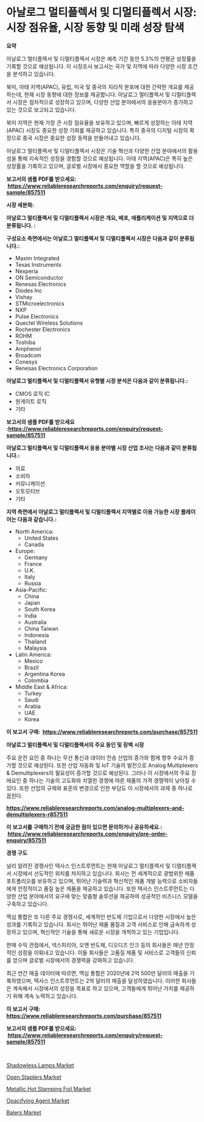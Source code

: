 <p><h1>아날로그 멀티플렉서 및 디멀티플렉서 시장: 시장 점유율, 시장 동향 및 미래 성장 탐색</h1></p><p><strong>요약</strong></p>
<p><p>아날로그 멀티플렉서 및 디멀티플렉서 시장은 예측 기간 동안 5.3%의 연평균 성장률을 기록할 것으로 예상됩니다. 이 시장조사 보고서는 국가 및 지역에 따라 다양한 시장 조건을 분석하고 있습니다.</p><p>북미, 아태 지역(APAC), 유럽, 미국 및 중국의 지리적 분포에 대한 간략한 개요를 제공하는데, 현재 시장 동향에 대한 정보를 제공합니다. 아날로그 멀티플렉서 및 디멀티플렉서 시장은 점차적으로 성장하고 있으며, 다양한 산업 분야에서의 응용분야가 증가하고 있는 것으로 보고되고 있습니다.</p><p>북미 지역은 현재 가장 큰 시장 점유율을 보유하고 있으며, 빠르게 성장하는 아태 지역(APAC) 시장도 중요한 성장 기회를 제공하고 있습니다. 특히 중국의 디지털 시장의 확장으로 중국 시장은 중요한 성장 동력을 만들어내고 있습니다.</p><p>아날로그 멀티플렉서 및 디멀티플렉서 시장은 기술 혁신과 다양한 산업 분야에서의 활용성을 통해 지속적인 성장을 경험할 것으로 예상됩니다. 아태 지역(APAC)은 특히 높은 성장률을 기록하고 있으며, 글로벌 시장에서 중요한 역할을 할 것으로 예상됩니다.</p></p>
<p><strong>보고서의 샘플 PDF를 받으세요: &nbsp;<a href="https://www.reliableresearchreports.com/enquiry/request-sample/857511">https://www.reliableresearchreports.com/enquiry/request-sample/857511</a></strong></p>
<p><strong>시장 세분화:</strong></p>
<p><strong> 아날로그 멀티플렉서 및 디멀티플렉서 시장은 개요, 배포, 애플리케이션 및 지역으로 더 분류됩니다. :</strong></p>
<p><strong>구성요소 측면에서는 아날로그 멀티플렉서 및 디멀티플렉서 시장은 다음과 같이 분류됩니다.:</strong></p>
<p><ul><li>Maxim Integrated</li><li>Texas Instruments</li><li>Nexperia</li><li>ON Semiconductor</li><li>Renesas Electronics</li><li>Diodes Inc</li><li>Vishay</li><li>STMicroelectronics</li><li>NXP</li><li>Pulse Electronics</li><li>Quectel Wireless Solutions</li><li>Rochester Electronics</li><li>ROHM</li><li>Toshiba</li><li>Amphenol</li><li>Broadcom</li><li>Conesys</li><li>Renesas Electronics Corporation</li></ul></p>
<p><strong> 아날로그 멀티플렉서 및 디멀티플렉서 유형별 시장 분석은 다음과 같이 분류됩니다.:</strong></p>
<p><ul><li>CMOS 로직 IC</li><li>원게이트 로직</li><li>기타</li></ul></p>
<p><strong>보고서의 샘플 PDF를 받으세요 :<a href="https://www.reliableresearchreports.com/enquiry/request-sample/857511">https://www.reliableresearchreports.com/enquiry/request-sample/857511</a></strong></p>
<p><strong> 아날로그 멀티플렉서 및 디멀티플렉서 응용 분야별 시장 산업 조사는 다음과 같이 분류됩니다.:</strong></p>
<p><ul><li>의료</li><li>소비자</li><li>커뮤니케이션</li><li>오토모티브</li><li>기타</li></ul></p>
<p><strong>지역 측면에서 아날로그 멀티플렉서 및 디멀티플렉서 지역별로 이용 가능한 시장 플레이어는 다음과 같습니다.:</strong></p>
<p><ul>
    <li>
        North America:
        <ul>
            <li>United States</li>
            <li>Canada</li>
        </ul>
    </li>
    <li>
        Europe:
        <ul>
            <li>Germany</li>
            <li>France</li>
            <li>U.K.</li>
            <li>Italy</li>
            <li>Russia</li>
        </ul>
    </li>
    <li>
        Asia-Pacific:
        <ul>
            <li>China</li>
            <li>Japan</li>
            <li>South Korea</li>
            <li>India</li>
            <li>Australia</li>
            <li>China Taiwan</li>
            <li>Indonesia</li>
            <li>Thailand</li>
            <li>Malaysia</li>
        </ul>
    </li>
    <li>
        Latin America:
        <ul>
            <li>Mexico</li>
            <li>Brazil</li>
            <li>Argentina Korea</li>
            <li>Colombia</li>
        </ul>
    </li>
    <li>
        Middle East & Africa:
        <ul>
            <li>Turkey</li>
            <li>Saudi</li>
            <li>Arabia</li>
            <li>UAE</li>
            <li>Korea</li>
        </ul>
    </li>
    </ul></p>
<p><strong>이 보고서 구매: &nbsp;<a href="https://www.reliableresearchreports.com/purchase/857511">https://www.reliableresearchreports.com/purchase/857511</a></strong></p>
<p><strong>아날로그 멀티플렉서 및 디멀티플렉서의 주요 동인 및 장벽 시장</strong></p>
<p><p>주요 운전 요인 중 하나는 무선 통신과 데이터 전송 산업의 증가와 함께 향후 수요가 증가할 것으로 예상된다. 또한 산업 자동화 및 IoT 기술의 발전으로 Analog Multiplexers & Demultiplexers의 필요성이 증가할 것으로 예상된다. 그러나 이 시장에서의 주요 장애요인 중 하나는 기술의 고도화와 치열한 경쟁에 따른 제품의 가격 경쟁력이 낮아질 수 있다. 또한 산업의 규제와 표준의 변경으로 인한 부담도 이 시장에서의 과제 중 하나로 꼽힌다.</p></p>
<p><strong><a href="https://www.reliableresearchreports.com/analog-multiplexers-and-demultiplexers-r857511">https://www.reliableresearchreports.com/analog-multiplexers-and-demultiplexers-r857511</a></strong></p>
<p><strong>이 보고서를 구매하기 전에 궁금한 점이 있으면 문의하거나 공유하세요.: &nbsp;<a href="https://www.reliableresearchreports.com/enquiry/pre-order-enquiry/857511">https://www.reliableresearchreports.com/enquiry/pre-order-enquiry/857511</a></strong></p>
<p><strong>경쟁 구도</strong></p>
<p><p>널리 알려진 경쟁사인 텍사스 인스트루먼트는 현재 아날로그 멀티플렉서 및 디멀티플렉서 시장에서 선도적인 위치를 차지하고 있습니다. 회사는 전 세계적으로 광범위한 제품 포트폴리오를 보유하고 있으며, 뛰어난 기술력과 혁신적인 제품 개발 능력으로 소비자들에게 안정적이고 품질 높은 제품을 제공하고 있습니다. 또한 텍사스 인스트루먼트는 다양한 산업 분야에서의 요구에 맞는 맞춤형 솔루션을 제공하여 성공적인 비즈니스 모델을 구축하고 있습니다.</p><p>맥심 통합은 또 다른 주요 경쟁사로, 세계적인 반도체 기업으로서 다양한 시장에서 높은 성과를 기록하고 있습니다. 회사는 뛰어난 제품 품질과 고객 서비스로 인해 급속하게 성장하고 있으며, 혁신적인 기술을 통해 새로운 시장을 개척하고 있는 기업입니다.</p><p>판매 수익 관점에서, 넥스피리아, 오앤 반도체, 디오디즈 인크 등의 회사들은 매년 안정적인 성장을 이뤄내고 있습니다. 이들 회사들은 고품질 제품 및 서비스로 고객들의 신뢰를 얻으며 글로벌 시장에서의 경쟁력을 강화하고 있습니다.</p><p>최근 연간 매출 데이터에 따르면, 맥심 통합은 2020년에 2억 500만 달러의 매출을 기록하였으며, 텍사스 인스트루먼트는 2억 달러의 매출을 달성하였습니다. 이러한 회사들은 계속해서 시장에서의 성장을 목표로 하고 있으며, 고객들에게 뛰어난 가치를 제공하기 위해 계속 노력하고 있습니다.</p></p>
<p><strong>이 보고서 구매: &nbsp; <a href="https://www.reliableresearchreports.com/purchase/857511">https://www.reliableresearchreports.com/purchase/857511</a></strong></p>
<p><strong>보고서의 샘플 PDF를 받으세요: &nbsp;<a href="https://www.reliableresearchreports.com/enquiry/request-sample/857511">https://www.reliableresearchreports.com/enquiry/request-sample/857511</a></strong><strong></strong></p>
<p>&nbsp;</p>
<p><p><a href="https://meowing-lemming-dd3.notion.site/Shadowless-Lamps-Market-Focuses-on-Market-Share-Size-and-Projected-Forecast-Till-2031-555d913cde654a919e8c2c42bed6407b">Shadowless Lamps Market</a></p><p><a href="https://github.com/vimar16th/Market-Research-Report-List-4/blob/main/open-staplers-market.md">Open Staplers Market</a></p><p><a href="https://issuu.com/reportprime-2/docs/metallic-hot-stamping-foil-market-size-2030.pptx">Metallic Hot Stamping Foil Market</a></p><p><a href="https://issuu.com/reportprime-2/docs/opacifying-agent-market-size-2030.pptx">Opacifying Agent Market</a></p><p><a href="https://view.publitas.com/reportprime-1/balers-market-size-reveals-the-best-marketing-channels-in-global-industry/">Balers Market</a></p></p>
